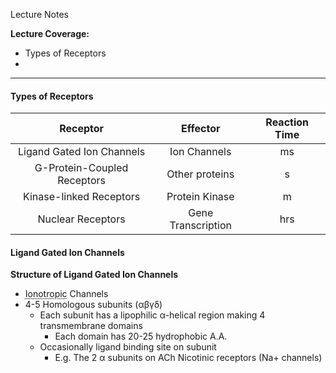 Lecture Notes

**Lecture Coverage:**
- Types of Receptors
- 

---
#### **Types of Receptors**

|        **Receptor**         |    **Effector**    | **Reaction Time** |
| :-------------------------: | :----------------: | :---------------: |
|  Ligand Gated Ion Channels  |    Ion Channels    |        ms         |
| G-Protein-Coupled Receptors |   Other proteins   |         s         |
|   Kinase-linked Receptors   |   Protein Kinase   |         m         |
|      Nuclear Receptors      | Gene Transcription |        hrs        |


#### **Ligand Gated Ion Channels**
**Structure of Ligand Gated Ion Channels**
- <abbr Title="Allows ionic ligands to pass through after ligand binding">Ionotropic</abbr> Channels
- 4-5 Homologous subunits (αβγδ)
	- Each subunit has a lipophilic α-helical region making 4 transmembrane domains
		- Each domain has 20-25 hydrophobic A.A.
	- Occasionally ligand binding site on subunit
		- E.g. The 2 α subunits on ACh Nicotinic receptors (Na+ channels)
